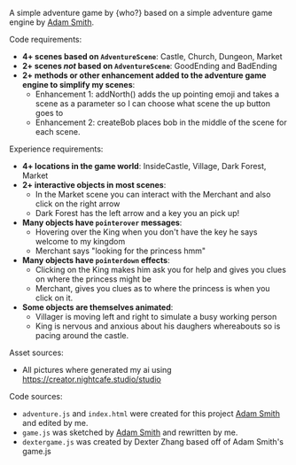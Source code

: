 A simple adventure game by {who?} based on a simple adventure game engine by [Adam Smith](https://github.com/rndmcnlly).

Code requirements:
- **4+ scenes based on `AdventureScene`**: Castle, Church, Dungeon, Market
- **2+ scenes *not* based on `AdventureScene`**: GoodEnding and BadEnding
- **2+ methods or other enhancement added to the adventure game engine to simplify my scenes**:
    - Enhancement 1: addNorth() adds the up pointing emoji and takes a scene as a parameter so I can choose what scene the up button goes to
    - Enhancement 2: createBob places bob in the middle of the scene for each scene.

Experience requirements:
- **4+ locations in the game world**: InsideCastle, Village, Dark Forest, Market
- **2+ interactive objects in most scenes**: 
    - In the Market scene you can interact with the Merchant and also click on the right arrow
    - Dark Forest has the left arrow and a key you an pick up!
- **Many objects have `pointerover` messages**: 
    - Hovering over the King when you don't have the key he says welcome to my kingdom
    - Merchant says "looking for the princess hmm" 
- **Many objects have `pointerdown` effects**: 
    - Clicking on the King makes him ask you for help and gives you clues on where the princess might be
    - Merchant, gives you clues as to where the princess is when you click on it. 
- **Some objects are themselves animated**: 
    - Villager is moving left and right to simulate a busy working person
    - King is nervous and anxious about his daughers whereabouts so is pacing around the castle.

Asset sources:
- All pictures where generated my ai using https://creator.nightcafe.studio/studio 

Code sources:
- `adventure.js` and `index.html` were created for this project [Adam Smith](https://github.com/rndmcnlly) and edited by me.
- `game.js` was sketched by [Adam Smith](https://github.com/rndmcnlly) and rewritten by me.
- `dextergame.js` was created by Dexter Zhang based off of Adam Smith's game.js
